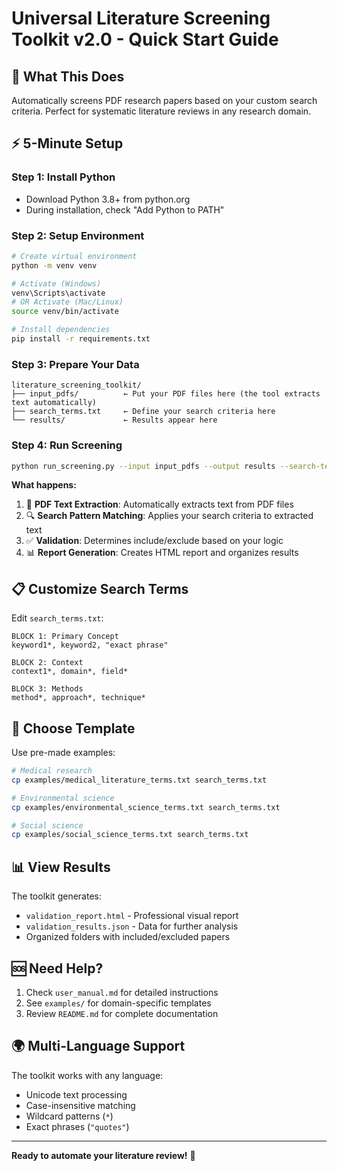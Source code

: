 # Universal Literature Screening Toolkit v2.0 - Quick Start Guide

## 🎯 What This Does
Automatically screens PDF research papers based on your custom search criteria. Perfect for systematic literature reviews in any research domain.

## ⚡ 5-Minute Setup

### Step 1: Install Python
- Download Python 3.8+ from python.org
- During installation, check "Add Python to PATH"

### Step 2: Setup Environment
```bash
# Create virtual environment
python -m venv venv

# Activate (Windows)
venv\Scripts\activate
# OR Activate (Mac/Linux)  
source venv/bin/activate

# Install dependencies
pip install -r requirements.txt
```

### Step 3: Prepare Your Data
```
literature_screening_toolkit/
├── input_pdfs/          ← Put your PDF files here (the tool extracts text automatically)
├── search_terms.txt     ← Define your search criteria here
└── results/             ← Results appear here
```

### Step 4: Run Screening
```bash
python run_screening.py --input input_pdfs --output results --search-terms search_terms.txt
```

**What happens:**
1. 📄 **PDF Text Extraction**: Automatically extracts text from PDF files
2. 🔍 **Search Pattern Matching**: Applies your search criteria to extracted text  
3. ✅ **Validation**: Determines include/exclude based on your logic
4. 📊 **Report Generation**: Creates HTML report and organizes results

## 📋 Customize Search Terms

Edit `search_terms.txt`:
```
BLOCK 1: Primary Concept
keyword1*, keyword2, "exact phrase"

BLOCK 2: Context
context1*, domain*, field*

BLOCK 3: Methods
method*, approach*, technique*
```

## 🎨 Choose Template

Use pre-made examples:
```bash
# Medical research
cp examples/medical_literature_terms.txt search_terms.txt

# Environmental science  
cp examples/environmental_science_terms.txt search_terms.txt

# Social science
cp examples/social_science_terms.txt search_terms.txt
```

## 📊 View Results

The toolkit generates:
- `validation_report.html` - Professional visual report
- `validation_results.json` - Data for further analysis
- Organized folders with included/excluded papers

## 🆘 Need Help?

1. Check `user_manual.md` for detailed instructions
2. See `examples/` for domain-specific templates
3. Review `README.md` for complete documentation

## 🌍 Multi-Language Support

The toolkit works with any language:
- Unicode text processing
- Case-insensitive matching  
- Wildcard patterns (`*`)
- Exact phrases (`"quotes"`)

---

**Ready to automate your literature review!** 🚀
